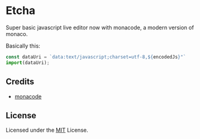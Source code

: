 # Etcha

Super basic javascript live editor now with monacode, a modern version of monaco.

Basically this:

```js
const dataUri = `data:text/javascript;charset=utf-8,${encodedJs}"`
import(dataUri);
```

## Credits

* [monacode](https://monacode.live)

## License

Licensed under the [MIT](https://github.com/Microsoft/monaco-editor/blob/master/LICENSE.md) License.
